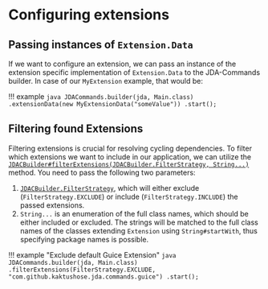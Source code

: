 # Configuring extensions

## Passing instances of `Extension.Data`
If we want to configure an extension, we can pass an instance of the extension specific implementation of `Extension.Data`
to the JDA-Commands builder. In case of our `MyExtension` example, that would be:

!!! example
    ```java
    JDACommands.builder(jda, Main.class)
       .extensionData(new MyExtensionData("someValue"))
       .start();
    ```



## Filtering found Extensions
Filtering extensions is crucial for resolving cycling dependencies.
To filter which extensions we want to include in our application, we can utilize the
[`JDACBuilder#filterExtensions(JDACBuilder.FilterStrategy, String...)`](https://kaktushose.github.io/jda-commands/javadocs/development/io.github.kaktushose.jda.commands.core/com/github/kaktushose/jda/commands/JDACBuilder.html#filterExtensions(com.github.kaktushose.jda.commands.JDACBuilder.FilterStrategy,java.lang.String...))
method. You need to pass the following two parameters:

1. [`JDACBuilder.FilterStrategy`](https://kaktushose.github.io/jda-commands/javadocs/latest/io.github.kaktushose.jda.commands.core/com/github/kaktushose/jda/commands/JDACBuilder.FilterStrategy.html),
   which will either exclude (`FilterStrategy.EXCLUDE`) or include (`FilterStrategy.INCLUDE`) the passed extensions.
2. `String...` is an enumeration of the full class names, which should be either included or excluded.
   The strings will be matched to the full class names of the classes extending `Extension` using `String#startWith`, thus
   specifying package names is possible.

!!! example "Exclude default Guice Extension"
    ```java
    JDACommands.builder(jda, Main.class)
            .filterExtensions(FilterStrategy.EXCLUDE, "com.github.kaktushose.jda.commands.guice")
            .start();
    ```